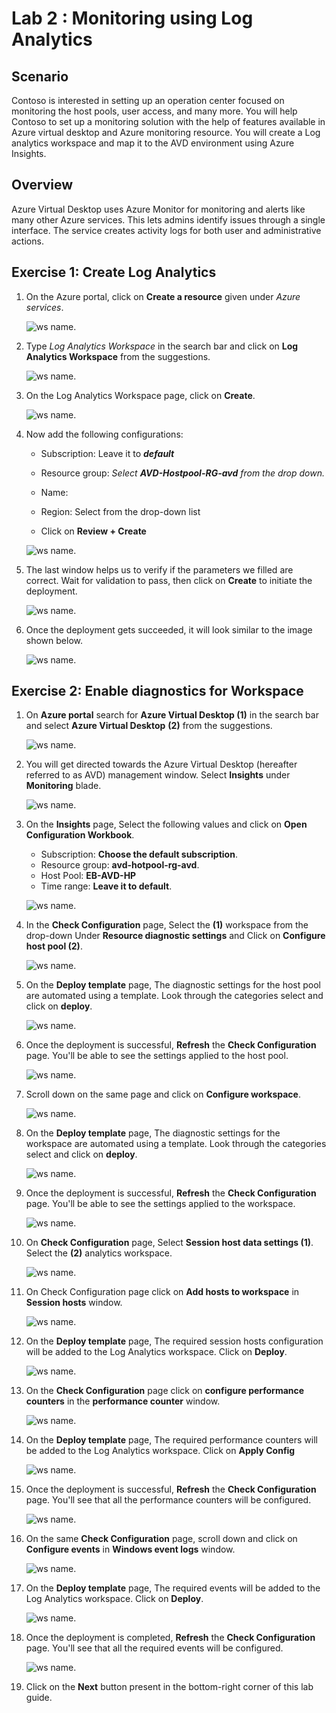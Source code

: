 # Lab 2 : Monitoring using Log Analytics


## **Scenario**

Contoso is interested in setting up an operation center focused on monitoring the host pools, user access, and many more. You will help Contoso to set up a  monitoring solution with the help of features available in Azure virtual desktop and Azure monitoring resource. You will create a Log analytics workspace and map it to the AVD environment using Azure Insights.

## **Overview**

Azure Virtual Desktop uses Azure Monitor for monitoring and alerts like many other Azure services. This lets admins identify issues through a single interface. The service creates activity logs for both user and administrative actions.

## Exercise 1: Create Log Analytics

1. On the Azure portal, click on **Create a resource** given under *Azure services*.

   ![ws name.](media/wiw.png)

1. Type *Log Analytics Workspace* in the search bar and click on **Log Analytics Workspace** from the suggestions.

   ![ws name.](media/wiw1.png)

1. On the Log Analytics Workspace page, click on **Create**.

   ![ws name.](media/wiw2.png)

1. Now add the following configurations:

   - Subscription: Leave it to ***default***
  
   - Resource group: *Select **AVD-Hostpool-RG-avd** from the drop down.*
  
   - Name: **<inject key="Log Analytics Workspace Name	" />**
  
   - Region: Select **<inject key="Region" />** from the drop-down list
  
   - Click on **Review + Create**

   ![ws name.](media/LAW-V2.png)

1. The last window helps us to verify if the parameters we filled are correct. Wait for validation to pass, then click on **Create** to initiate the deployment.

   ![ws name.](media/Create%20LAW-V2.png)

1. Once the deployment gets succeeded, it will look similar to the image shown below.

   ![ws name.](media/lb60.png)
   

## Exercise 2: Enable diagnostics for Workspace
 
1. On **Azure portal** search for **Azure Virtual Desktop (1)** in the search bar and select **Azure Virtual Desktop** **(2)** from the suggestions.

   ![ws name.](media/avd1.png) 

1. You will get directed towards the Azure Virtual Desktop (hereafter referred to as AVD) management window. Select **Insights** under **Monitoring** blade.

   ![ws name.](media/mon2.png)
   
1. On the **Insights** page, Select the following values and click on **Open Configuration Workbook**.
   
   - Subscription: **Choose the default subscription**.
   - Resource group: **avd-hotpool-rg-avd**.
   - Host Pool: **EB-AVD-HP**
   - Time range: **Leave it to default**.

   ![ws name.](media/2avd21.png)

1. In the **Check Configuration** page, Select the **<inject key="Log Analytics Workspace Name" enableCopy="false" /> (1)** workspace from the drop-down Under **Resource diagnostic settings** and Click on **Configure host pool (2)**.

   ![ws name.](media/mon4.png)
   
1. On the **Deploy template** page, The diagnostic settings for the host pool are automated using a template. Look through the categories select and click on **deploy**.

   ![ws name.](media/mon5.png)
   
1. Once the deployment is successful, **Refresh** the **Check Configuration** page. You'll be able to see the settings applied to the host pool.

   ![ws name.](media/2avd22.png)
   
1. Scroll down on the same page and click on **Configure workspace**.

   ![ws name.](media/mon7.png)
   
1. On the **Deploy template** page, The diagnostic settings for the workspace are automated using a template. Look through the categories select and click on **deploy**.

   ![ws name.](media/mon8.png) 

1. Once the deployment is successful, **Refresh** the **Check Configuration** page. You'll be able to see the settings applied to the workspace.

   ![ws name.](media/2avd22.png)
   
1. On **Check Configuration** page, Select **Session host data settings (1)**. Select the **<inject key="Log Analytics Workspace Name	" /> (2)** analytics workspace.

   ![ws name.](media/gsu2.png)
   
1. On Check Configuration page click on **Add hosts to workspace** in **Session hosts** window.

   ![ws name.](media/monu1.png)
   
1. On the **Deploy template** page, The required session hosts configuration will be added to the Log Analytics workspace. Click on **Deploy**.

   ![ws name.](media/monu2.png)
   
1. On the **Check Configuration** page click on **configure performance counters** in the **performance counter** window.

   ![ws name.](media/mon14-new.png)
   
1. On the **Deploy template** page, The required performance counters will be added to the Log Analytics workspace. Click on **Apply Config**

   ![ws name.](media/mon15.png)
   
1. Once the deployment is successful, **Refresh** the **Check Configuration** page. You'll see that all the performance counters will be configured.

   ![ws name.](media/2avd24.png)
   
1. On the same **Check Configuration** page, scroll down and click on **Configure events** in **Windows event logs** window.

   ![ws name.](media/mon17.png)
   
1. On the **Deploy template** page, The required events will be added to the Log Analytics workspace. Click on **Deploy**.

   ![ws name.](media/mon18.png)
   
1. Once the deployment is completed, **Refresh** the **Check Configuration** page. You'll see that all the required events will be configured.
   
   ![ws name.](media/mon19.png)
   
1. Click on the **Next** button present in the bottom-right corner of this lab guide.

 
